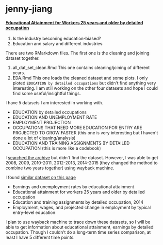 # jenny-jiang

#### [Educational Attainment for Workers 25 years and older by detailed occupation](https://www.bls.gov/emp/ep_table_111.htm)

1. Is the industry becoming education-biased? 
2. Education and salary and different industries 


There are two RMarkdown files. The first one is the cleaning and joining dataset together.
1. all_dat_set_clean.Rmd 
This one contains cleaning/joining of different years.
2. EDA.Rmd
This one loads the cleaned dataset and some plots. I only ploted `EDUCATION by detailed occupations`  but didn't find anything very interesting. 
I am still working on the other four datasets and hope I could find some useful/insightful things.

I have 5 datasets I am interested in working with. 

- EDUCATION by detailed occupations 
- EDUCATION AND UNEMPLOYMENT RATE
- EMPLOYMENT PROJECTION 
- OCCUPATIONS THAT NEED MORE EDUCATION FOR ENTRY ARE PROJECTED TO GROW FASTER (this one is very interesting but I haven't done a lot of cleaning/analysis)
- EDUCATION AND TRAINING ASSIGNMENTS BY DETAILED OCCUPATION (this is more like a codebook)



 I [searched the archive](https://www.bls.gov/bls/news-release/home.htm#ECOPRO) but didn't find the dataset. However, I was able to get 2008, 2009, 2010-2011, 2012-2013, 2014-2015 (they changed the method to combine two years together) using wayback machine.

I found [similar dataset on this page](https://www.bls.gov/emp/ep_education_training_system.htm) 
- Earnings and unemployment rates by educational attainment
- Educational attainment for workers 25 years and older by detailed occupation
- Education and training assignments by detailed occupation, 2014
- Employment, wages, and projected change in employment by typical entry-level education


I plan to use wayback machine to trace down these datasets, so I will be able to get information about educational attainment, earnings by detailed occupation. Though I couldn't do a long-term time series comparison, at least I have 5 different time points. 
